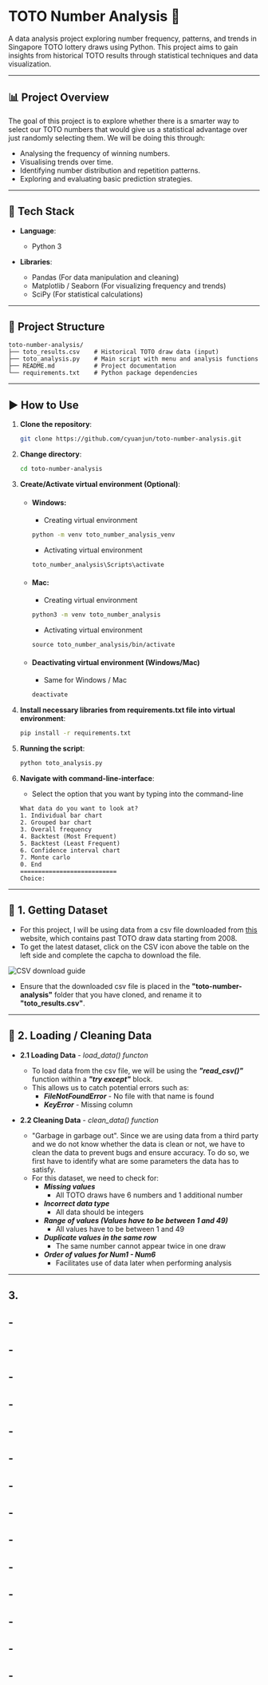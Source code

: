 # TOTO Number Analysis 🎯
A data analysis project exploring number frequency, patterns, and trends in Singapore TOTO lottery draws using Python. This project aims to gain insights from historical TOTO results through statistical techniques and data visualization.

---

## 📊 Project Overview
The goal of this project is to explore whether there is a smarter way to select our TOTO numbers that would give us a statistical advantage over just randomly selecting them.
We will be doing this through:
- Analysing the frequency of winning numbers.
- Visualising trends over time.
- Identifying number distribution and repetition patterns.
- Exploring and evaluating basic prediction strategies.

---

## 🧰 Tech Stack
- **Language**:
    - Python 3

- **Libraries**:
    - Pandas (For data manipulation and cleaning)
    - Matplotlib / Seaborn (For visualizing frequency and trends)
    - SciPy (For statistical calculations)

---

## 📁 Project Structure
```
toto-number-analysis/
├── toto_results.csv    # Historical TOTO draw data (input)
├── toto_analysis.py    # Main script with menu and analysis functions
├── README.md           # Project documentation
└── requirements.txt    # Python package dependencies
```

---

## ▶️ How to Use
1. **Clone the repository**:
    ```bash
    git clone https://github.com/cyuanjun/toto-number-analysis.git
    ```

2. **Change directory**:
    ```bash
    cd toto-number-analysis
    ```

3. **Create/Activate virtual environment (Optional)**:
    
    - #### Windows:
        - Creating virtual environment
        ```bash
        python -m venv toto_number_analysis_venv
        ```

        - Activating virtual environment
        ```
        toto_number_analysis\Scripts\activate
        ```
    - #### Mac:
        - Creating virtual environment
        ```bash
        python3 -m venv toto_number_analysis
        ```

        - Activating virtual environment
        ```
        source toto_number_analysis/bin/activate
        ```

    - #### Deactivating virtual environment (Windows/Mac)
        - Same for Windows / Mac
        ```bash
        deactivate
        ```

4. **Install necessary libraries from requirements.txt file into virtual environment**:
    ```bash
    pip install -r requirements.txt
    ```

5. **Running the script**:
    ```bash
    python toto_analysis.py
    ```

6. **Navigate with command-line-interface**:
    - Select the option that you want by typing into the command-line
    ```
    What data do you want to look at?
    1. Individual bar chart
    2. Grouped bar chart
    3. Overall frequency
    4. Backtest (Most Frequent)
    5. Backtest (Least Frequent)
    6. Confidence interval chart
    7. Monte carlo
    0. End
    ===========================
    Choice:
    ```

---

## 🧾 1. Getting Dataset
- For this project, I will be using data from a csv file downloaded from [this](https://en.lottolyzer.com/history/singapore/toto/page/1/per-page/50/summary-view)
 website, which contains past TOTO draw data starting from 2008.
 - To get the latest dataset, click on the CSV icon above the table on the left side and complete the capcha to download the file.
 
 ![CSV download guide](images/Picture1.png)
 - Ensure that the downloaded csv file is placed in the **"toto-number-analysis"** folder that you have cloned, and rename it to **"toto_results.csv"**.

---

## 🧹 2. Loading / Cleaning Data
- **2.1 Loading Data** - *load_data() functon*
    - To load data from the csv file, we will be using the ***"read_csv()"*** function within a ***"try except"*** block.
    - This allows us to catch potential errors such as:
        - ***FileNotFoundError*** - No file with that name is found
        - ***KeyError*** - Missing column

- **2.2 Cleaning Data** - *clean_data() function*
    - "Garbage in garbage out". Since we are using data from a third party and we do not know whether the data is clean or not, we have to clean the data to prevent bugs and ensure accuracy. To do so, we first have to identify what are some parameters the data has to satisfy.
    - For this dataset, we need to check for:
        - ***Missing values*** 
            - All TOTO draws have 6 numbers and 1 additional number
        - ***Incorrect data type***
            - All data should be integers
        - ***Range of values (Values have to be between 1 and 49)***
            - All values have to be between 1 and 49
        - ***Duplicate values in the same row***
            - The same number cannot appear twice in one draw
        - ***Order of values for Num1 - Num6***
            - Facilitates use of data later when performing analysis

---

## 3. 







































































## -
## -
## -
## -
## -
## -
## -
## -
## -
## -
## -
## -
## -
## -



